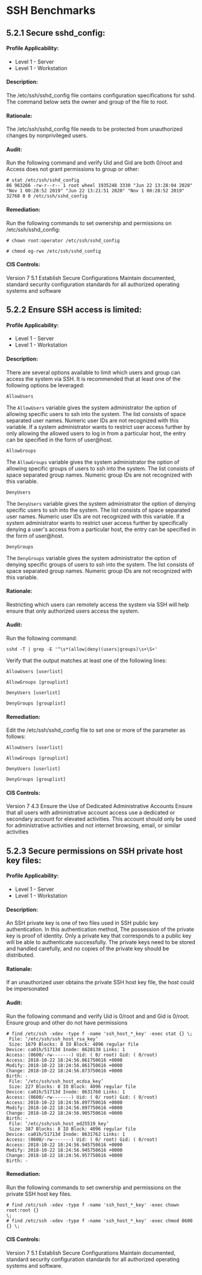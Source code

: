 # **SSH Benchmarks**

## 5.2.1 Secure sshd_config:

#### Profile Applicability:
* Level 1 - Server
* Level 1 - Workstation

#### Description:
The /etc/ssh/sshd_config file contains configuration specifications for sshd. The
command below sets the owner and group of the file to root.

#### Rationale:
The /etc/ssh/sshd_config file needs to be protected from unauthorized changes by nonprivileged users.
#### Audit:
Run the following command and verify Uid and Gid are both 0/root and Access does not
grant permissions to group or other:

<pre><code># stat /etc/ssh/sshd_config
86 963266 -rw-r--r-- 1 root wheel 1935248 3330 "Jun 22 13:28:04 2020" "Nov 1 00:28:52 2019" "Jun 22 13:21:51 2020" "Nov 1 00:28:52 2019" 32768 8 0 /etc/ssh/sshd_config</code></pre>


#### Remediation:
Run the following commands to set ownership and permissions on /etc/ssh/sshd_config:
<pre><code># chown root:operator /etc/ssh/sshd_config</code></pre>
<pre><code># chmod og-rwx /etc/ssh/sshd_config</code></pre>

#### CIS Controls:

Version 7
5.1 Establish Secure Configurations
Maintain documented, standard security configuration standards for all authorized
operating systems and software



## 5.2.2 Ensure SSH access is limited:

#### Profile Applicability:
* Level 1 - Server
* Level 1 - Workstation

#### Description:

There are several options available to limit which users and group can access the system
via SSH. It is recommended that at least one of the following options be leveraged:

<code>AllowUsers</code>

The <code>AllowUsers</code> variable gives the system administrator the option of allowing specific
users to ssh into the system. The list consists of space separated user names. Numeric user
IDs are not recognized with this variable. If a system administrator wants to restrict user
access further by only allowing the allowed users to log in from a particular host, the entry
can be specified in the form of user@host.

<code>AllowGroups</code>

The <code>AllowGroups</code> variable gives the system administrator the option of allowing specific
groups of users to ssh into the system. The list consists of space separated group names.
Numeric group IDs are not recognized with this variable.

<code>DenyUsers</code>

The <code>DenyUsers</code> variable gives the system administrator the option of denying specific users
to ssh into the system. The list consists of space separated user names. Numeric user IDs
are not recognized with this variable. If a system administrator wants to restrict user
access further by specifically denying a user's access from a particular host, the entry can
be specified in the form of user@host.

<code>DenyGroups</code>

The <code>DenyGroups</code> variable gives the system administrator the option of denying specific
groups of users to ssh into the system. The list consists of space separated group names.
Numeric group IDs are not recognized with this variable.

#### Rationale:

Restricting which users can remotely access the system via SSH will help ensure that only
authorized users access the system.

#### Audit:

Run the following command:

<pre><code>sshd -T | grep -E '^\s*(allow|deny)(users|groups)\s+\S+'</code></pre> 

Verify that the output matches at least one of the following lines:

<pre><code>AllowUsers [userlist]
  
AllowGroups [grouplist]
  
DenyUsers [userlist]
  
DenyGroups [grouplist]</code></pre>
  
  
  
#### Remediation:

Edit the /etc/ssh/sshd_config file to set one or more of the parameter as follows:

<pre><code>AllowUsers [userlist]
  
AllowGroups [grouplist]
  
DenyUsers [userlist]
  
DenyGroups [grouplist]</code></pre>
  
  
#### CIS Controls:
Version 7
4.3 Ensure the Use of Dedicated Administrative Accounts
Ensure that all users with administrative account access use a dedicated or secondary
account for elevated activities. This account should only be used for administrative
activities and not internet browsing, email, or similar activities


## 5.2.3 Secure permissions on SSH private host key files:

#### Profile Applicability:
* Level 1 - Server
* Level 1 - Workstation

#### Description:

An SSH private key is one of two files used in SSH public key authentication. In this
authentication method, The possession of the private key is proof of identity. Only a private
key that corresponds to a public key will be able to authenticate successfully. The private
keys need to be stored and handled carefully, and no copies of the private key should be
distributed.

#### Rationale:
If an unauthorized user obtains the private SSH host key file, the host could be
impersonated


#### Audit:
Run the following command and verify Uid is 0/root and and Gid is 0/root. Ensure group
and other do not have permissions

<pre><code># find /etc/ssh -xdev -type f -name 'ssh_host_*_key' -exec stat {} \;
 File: ‘/etc/ssh/ssh_host_rsa_key’
 Size: 1679 Blocks: 8 IO Block: 4096 regular file
Device: ca01h/51713d Inode: 8628138 Links: 1
Access: (0600/-rw-------) Uid: ( 0/ root) Gid: ( 0/root)
Access: 2018-10-22 18:24:56.861750616 +0000
Modify: 2018-10-22 18:24:56.861750616 +0000
Change: 2018-10-22 18:24:56.873750616 +0000
Birth: -
 File: ‘/etc/ssh/ssh_host_ecdsa_key’
 Size: 227 Blocks: 8 IO Block: 4096 regular file
Device: ca01h/51713d Inode: 8631760 Links: 1
Access: (0600/-rw-------) Uid: ( 0/ root) Gid: ( 0/root)
Access: 2018-10-22 18:24:56.897750616 +0000
Modify: 2018-10-22 18:24:56.897750616 +0000
Change: 2018-10-22 18:24:56.905750616 +0000
Birth: -
 File: ‘/etc/ssh/ssh_host_ed25519_key’
 Size: 387 Blocks: 8 IO Block: 4096 regular file
Device: ca01h/51713d Inode: 8631762 Links: 1
Access: (0600/-rw-------) Uid: ( 0/ root) Gid: ( 0/root)
Access: 2018-10-22 18:24:56.945750616 +0000
Modify: 2018-10-22 18:24:56.945750616 +0000
Change: 2018-10-22 18:24:56.957750616 +0000
Birth: - </code></pre>

#### Remediation:
Run the following commands to set ownership and permissions on the private SSH host key
files.
<pre><code># find /etc/ssh -xdev -type f -name 'ssh_host_*_key' -exec chown root:root {}
\;
# find /etc/ssh -xdev -type f -name 'ssh_host_*_key' -exec chmod 0600 {} \;</code></pre>

#### CIS Controls:
Version 7
5.1 Establish Secure Configurations
Maintain documented, standard security configuration standards for all authorized
operating systems and software.

